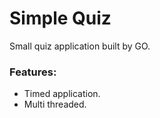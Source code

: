 # Simple Quiz

Small quiz application built by GO.

### Features:
* Timed application.
* Multi threaded.

